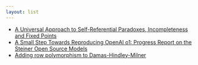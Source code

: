 ```yaml
---
layout: list
---
```


 - [A Universal Approach to Self-Referential Paradoxes, Incompleteness and Fixed Points](https://arxiv.org/abs/math/0305282)
 - [A Small Step Towards Reproducing OpenAI o1: Progress Report on the Steiner Open Source Models](https://medium.com/@peakji/a-small-step-towards-reproducing-openai-o1-b9a756a00855)
 - [Adding row polymorphism to Damas-Hindley-Milner](https://bernsteinbear.com/blog/row-poly/)
